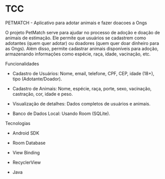 # TCC
PETMATCH - Aplicativo para adotar animais e fazer doacoes a Ongs

O projeto PetMatch serve para ajudar no processo de adoção e doação de animais de estimação. Ele permite que usuários se cadastrem como adotantes (quem quer adotar) ou doadores (quem quer doar dinheiro para as Ongs).
Além disso, permite cadastrar animais disponíveis para adoção, armazenando informações como espécie, raça, idade, vacinação, etc.

Funcionalidades
- Cadastro de Usuários: Nome, email, telefone, CPF, CEP, idade (18+), tipo (Adotante/Doador).

- Cadastro de Animais: Nome, espécie, raça, porte, sexo, vacinação, castração, cor, idade e peso.

- Visualização de detalhes: Dados completos de usuários e animais.

- Banco de Dados Local: Usando Room (SQLite).

 Tecnologias

- Android SDK

- Room Database

- View Binding

- RecyclerView

- Java

